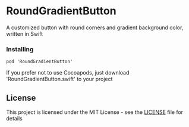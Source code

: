 # RoundGradientButton

A customized button with round corners and gradient background color, written in Swift

### Installing

```
pod 'RoundGradientButton'
```

If you prefer not to use Cocoapods, just download 'RoundGradientButton.swift' to your project

## License

This project is licensed under the MIT License - see the [LICENSE](LICENSE) file for details
